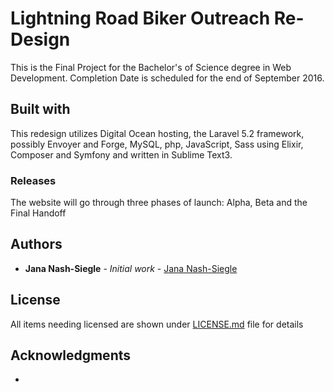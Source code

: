 # Lightning Road Biker Outreach Re-Design

This is the Final Project for the Bachelor's of Science degree in Web Development.  Completion Date is scheduled for the end of September 2016.  

## Built with

This redesign utilizes Digital Ocean hosting, the Laravel 5.2 framework, possibly Envoyer and Forge, MySQL, php, JavaScript, Sass using Elixir, Composer and Symfony and written in Sublime Text3.

### Releases

The website will go through three phases of launch:
Alpha, Beta and the Final Handoff

## Authors

* **Jana Nash-Siegle** - *Initial work* - [Jana Nash-Siegle](https://github.com/jnashsiegle)

## License

All items needing licensed are shown under [LICENSE.md](https://github.com/jnashsiegle/lightningRoad/LICENSE.md) file for details

## Acknowledgments

* 

